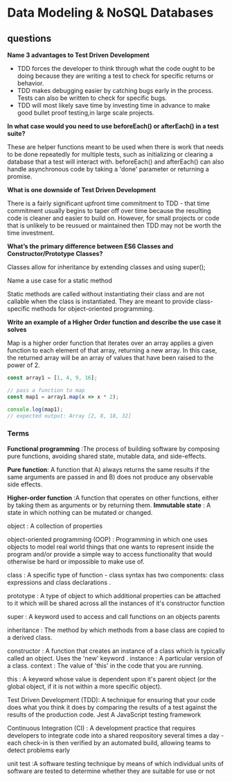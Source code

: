 # Data Modeling & NoSQL Databases

## questions

__Name 3 advantages to Test Driven Development__

- TDD forces the developer to think through what the code ought to be doing because they are writing a test to check for specific returns or behavior.
- TDD makes debugging easier by catching bugs early in the process. Tests can also be written to check for specific bugs.
- TDD will most likely save time by investing time in advance to make good bullet proof testing,in large scale projects.

__In what case would you need to use beforeEach() or afterEach() in a test suite?__

These are helper functions meant to be used when there is work that needs to be done repeatedly for multiple tests, such as initializing or clearing a database that a test will interact with. beforeEach() and afterEach() can also handle asynchronous code by taking a 'done' parameter or returning a promise.

__What is one downside of Test Driven Development__

There is a fairly significant upfront time commitment to TDD - that time commitment usually begins to taper off over time because the resulting code is cleaner and easier to build on. However, for small projects or code that is unlikely to be reusued or maintained then TDD may not be worth the time investment.

__What’s the primary difference between ES6 Classes and Constructor/Prototype Classes?__

Classes allow for inheritance by extending classes and using super();

Name a use case for a static method

Static methods are called without instantiating their class and are not callable when the class is instantiated. They are meant to provide class-specific methods for object-oriented programming.

__Write an example of a Higher Order function and describe the use case it solves__

Map is a higher order function that iterates over an array applies a given function to each element of that array, returning a new array. In this case, the returned array will be an array of values that have been raised to the power of 2. 

```javascript
const array1 = [1, 4, 9, 16];

// pass a function to map
const map1 = array1.map(x => x * 2);

console.log(map1);
// expected output: Array [2, 8, 18, 32]
```
### Terms

__Functional programming__ :The process of building software by composing pure functions, avoiding shared state, mutable data, and side-effects.

__Pure function__:	A function that A) always returns the same results if the same arguments are passed in and B) does not produce any observable side effects.

__Higher-order function__	:A function that operates on other functions, either by taking them as arguments or by returning them.
__Immutable state__ :	A state in which nothing can be mutated or changed.

object :	A collection of properties	

object-oriented programming (OOP) :	Programming in which one uses objects to model real world things that one wants to represent inside the program and/or provide a simple way to access functionality that would otherwise be hard or impossible to make use of.	

class :	A specific type of function - class syntax has two components: class expressions and class declarations	.

prototype	: A type of object to which additional properties can be attached to it which will be shared across all the instances of it's constructor function	

super :	A keyword used to access and call functions on an objects parents

inheritance : 	The method by which methods from a base class are copied to a derived class.

constructor :	A function that creates an instance of a class which is typically called an object. Uses the 'new' keyword	.
instance	: A particular version of a class.
context : The value of 'this' in the code that you are running.

this :	A keyword whose value is dependent upon it's parent object (or the global object, if it is not within a more specific object).

Test Driven Development (TDD):	A technique for ensuring that your code does what you think it does by comparing the results of a test against the results of the production code.
Jest	A JavaScript testing framework

Continuous Integration (CI)	: A development practice that requires developers to integrate code into a shared reopository several times a day - each check-in is then verified by an automated build, allowing teams to detect problems early

unit test	:A software testing technique by means of which individual units of software are tested to determine whether they are suitable for use or not
